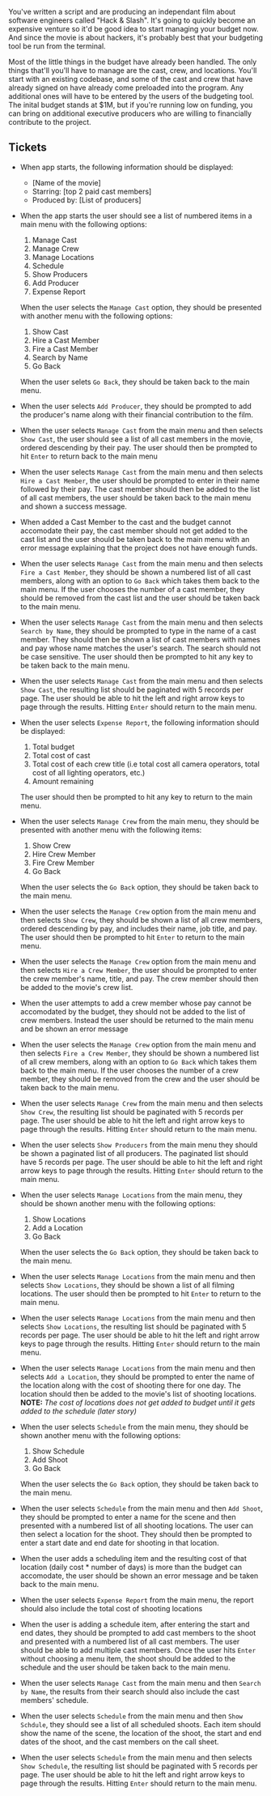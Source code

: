 You've written a script and are producing an independant film about software engineers called "Hack & Slash". It's going to quickly become an expensive venture so it'd be good idea to start managing your budget now. And since the movie is about hackers, it's probably best that your budgeting tool be run from the terminal.

Most of the little things in the budget have already been handled. The only things that'll you'll have to manage are the cast, crew, and locations. You'll start with an existing codebase, and some of the cast and crew that have already signed on have already come preloaded into the program. Any additional ones will have to be entered by the users of the budgeting tool. The inital budget stands at \$1M, but if you're running low on funding, you can bring on additional executive producers who are willing to financially contribute to the project.

## Tickets

- When app starts, the following information should be displayed:

  - [Name of the movie]
  - Starring: [top 2 paid cast members]
  - Produced by: [List of producers]

- When the app starts the user should see a list of numbered items in a main menu with the following options:

  1. Manage Cast
  1. Manage Crew
  1. Manage Locations
  1. Schedule
  1. Show Producers
  1. Add Producer
  1. Expense Report

  When the user selects the `Manage Cast` option, they should be presented with another menu with the following options:

  1. Show Cast
  1. Hire a Cast Member
  1. Fire a Cast Member
  1. Search by Name
  1. Go Back

  When the user selets `Go Back`, they should be taken back to the main menu.

- When the user selects `Add Producer`, they should be prompted to add the producer's name along with their financial contribution to the film.

- When the user selects `Manage Cast` from the main menu and then selects `Show Cast`, the user should see a list of all cast members in the movie, ordered descending by their pay. The user should then be prompted to hit `Enter` to return back to the main menu

- When the user selects `Manage Cast` from the main menu and then selects `Hire a Cast Member`, the user should be prompted to enter in their name followed by their pay. The cast member should then be added to the list of all cast members, the user should be taken back to the main menu and shown a success message.

- When added a Cast Member to the cast and the budget cannot accomodate their pay, the cast member should not get added to the cast list and the user should be taken back to the main menu with an error message explaining that the project does not have enough funds.

- When the user selects `Manage Cast` from the main menu and then selects `Fire a Cast Member`, they should be shown a numbered list of all cast members, along with an option to `Go Back` which takes them back to the main menu. If the user chooses the number of a cast member, they should be removed from the cast list and the user should be taken back to the main menu.

- When the user selects `Manage Cast` from the main menu and then selects `Search by Name`, they should be prompted to type in the name of a cast member. They should then be shown a list of cast members with names and pay whose name matches the user's search. The search should not be case sensitive. The user should then be prompted to hit any key to be taken back to the main menu.

- When the user selects `Manage Cast` from the main menu and then selects `Show Cast`, the resulting list should be paginated with 5 records per page. The user should be able to hit the left and right arrow keys to page through the results. Hitting `Enter` should return to the main menu.

- When the user selects `Expense Report`, the following information should be displayed:

  1. Total budget
  1. Total cost of cast
  1. Total cost of each crew title (i.e total cost all camera operators, total cost of all lighting operators, etc.)
  1. Amount remaining

  The user should then be prompted to hit any key to return to the main menu.

- When the user selects `Manage Crew` from the main menu, they should be presented with another menu with the following items:

  1. Show Crew
  1. Hire Crew Member
  1. Fire Crew Member
  1. Go Back

  When the user selects the `Go Back` option, they should be taken back to the main menu.

- When the user selects the `Manage Crew` option from the main menu and then selects `Show Crew`, they should be shown a list of all crew members, ordered descending by pay, and includes their name, job title, and pay. The user should then be prompted to hit `Enter` to return to the main menu.

- When the user selects the `Manage Crew` option from the main menu and then selects `Hire a Crew Member`, the user should be prompted to enter the crew member's name, title, and pay. The crew member should then be added to the movie's crew list.

- When the user attempts to add a crew member whose pay cannot be accomodated by the budget, they should not be added to the list of crew members. Instead the user should be returned to the main menu and be shown an error message

- When the user selects the `Manage Crew` option from the main menu and then selects `Fire a Crew Member`, they should be shown a numbered list of all crew members, along with an option to `Go Back` which takes them back to the main menu. If the user chooses the number of a crew member, they should be removed from the crew and the user should be taken back to the main menu.

- When the user selects `Manage Crew` from the main menu and then selects `Show Crew`, the resulting list should be paginated with 5 records per page. The user should be able to hit the left and right arrow keys to page through the results. Hitting `Enter` should return to the main menu.

- When the user selects `Show Producers` from the main menu they should be shown a paginated list of all producers. The paginated list should have 5 records per page. The user should be able to hit the left and right arrow keys to page through the results. Hitting `Enter` should return to the main menu.

- When the user selects `Manage Locations` from the main menu, they should be shown another menu with the following options:

  1. Show Locations
  1. Add a Location
  1. Go Back

  When the user selects the `Go Back` option, they should be taken back to the main menu.

- When the user selects `Manage Locations` from the main menu and then selects `Show Locations`, they should be shown a list of all filming locations. The user should then be prompted to hit `Enter` to return to the main menu.

- When the user selects `Manage Locations` from the main menu and then selects `Show Locations`, the resulting list should be paginated with 5 records per page. The user should be able to hit the left and right arrow keys to page through the results. Hitting `Enter` should return to the main menu.

- When the user selects `Manage Locations` from the main menu and then selects `Add a Location`, they should be prompted to enter the name of the location along with the cost of shooting there for one day. The location should then be added to the movie's list of shooting locations. **NOTE:** _The cost of locations does not get added to budget until it gets added to the schedule (later story)_

- When the user selects `Schedule` from the main menu, they should be shown another menu with the following options:

  1. Show Schedule
  1. Add Shoot
  1. Go Back

  When the user selects the `Go Back` option, they should be taken back to the main menu.

- When the user selects `Schedule` from the main menu and then `Add Shoot`, they should be prompted to enter a name for the scene and then presented with a numbered list of all shooting locations. The user can then select a location for the shoot. They should then be prompted to enter a start date and end date for shooting in that location.

- When the user adds a scheduling item and the resulting cost of that location (daily cost \* number of days) is more than the budget can accomodate, the user should be shown an error message and be taken back to the main menu.

- When the user selects `Expense Report` from the main menu, the report should also include the total cost of shooting locations

- When the user is adding a schedule item, after entering the start and end dates, they should be prompted to add cast members to the shoot and presented with a numbered list of all cast members. The user should be able to add multiple cast members. Once the user hits `Enter` without choosing a menu item, the shoot should be added to the schedule and the user should be taken back to the main menu.

- When the user selects `Manage Cast` from the main menu and then `Search by Name`, the results from their search should also include the cast members' schedule.

- When the user selects `Schedule` from the main menu and then `Show Schdule`, they should see a list of all scheduled shoots. Each item should show the name of the scene, the location of the shoot, the start and end dates of the shoot, and the cast members on the call sheet.

- When the user selects `Schedule` from the main menu and then selects `Show Schedule`, the resulting list should be paginated with 5 records per page. The user should be able to hit the left and right arrow keys to page through the results. Hitting `Enter` should return to the main menu.
